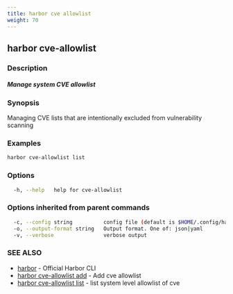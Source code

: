 ```yaml
---
title: harbor cve allowlist
weight: 70
---
```

## harbor cve-allowlist

### Description

##### Manage system CVE allowlist

### Synopsis

Managing CVE lists that are intentionally excluded from vulnerability scanning

### Examples

```sh
harbor cve-allowlist list
```

### Options

```sh
  -h, --help   help for cve-allowlist
```

### Options inherited from parent commands

```sh
  -c, --config string          config file (default is $HOME/.config/harbor-cli/config.yaml)
  -o, --output-format string   Output format. One of: json|yaml
  -v, --verbose                verbose output
```

### SEE ALSO

* [harbor](harbor.md)	 - Official Harbor CLI
* [harbor cve-allowlist add](harbor-cve-allowlist-add.md)	 - Add cve allowlist
* [harbor cve-allowlist list](harbor-cve-allowlist-list.md)	 - list system level allowlist of cve

